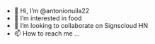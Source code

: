- 👋 Hi, I’m @antonionuila22
- 👀 I’m interested in food
- 💞️ I’m looking to collaborate on Signscloud HN
- 📫 How to reach me ...
